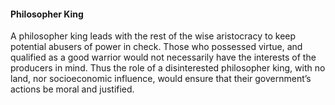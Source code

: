 #### Philosopher King
A philosopher king leads with the rest of the wise aristocracy to keep potential abusers of power in check. Those who possessed virtue, and qualified as a good warrior would not necessarily have the interests of the producers in mind. Thus the role of a disinterested philosopher king, with no land, nor socioeconomic influence, would ensure that their government’s actions be moral and justified.